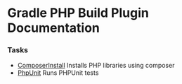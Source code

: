 # Gradle PHP Build Plugin Documentation

### Tasks
- [ComposerInstall](tasks/composerInstall.md) Installs PHP libraries using composer
- [PhpUnit](tasks/composerInstall.md) Runs PHPUnit tests

